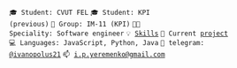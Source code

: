 <code>🎓 Student: CVUT FEL</code>
<code>🎓 Student: KPI (previous)</code>
<code>👥 Group: IM-11 (KPI)</code>
<code>👨‍💻 Speciality: Software engineer</code>
<code>💡 [Skills](SKILLS.md)</code>
<code>🎯 Current [project](https://github.com/Ivanopolus21/Ultimate-Snake)</code><br>
<code>💻 Languages: JavaScript, Python, Java</code>
<code>💬 telegram: [@ivanopolus21](https://telegram.me/ivanopolus21)</code>
<code>📫 [i.p.yeremenko@gmail.com](mailto:i.p.yeremenko@gmail.com)</code>
